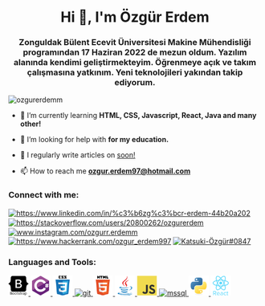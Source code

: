 <h1 align="center">Hi 👋, I'm Özgür Erdem</h1>
<h3 align="center">Zonguldak Bülent Ecevit Üniversitesi Makine Mühendisliği programından 17 Haziran 2022 de mezun oldum. Yazılım alanında kendimi geliştirmekteyim. Öğrenmeye açık ve takım çalışmasına yatkınım. Yeni teknolojileri yakından takip ediyorum.</h3>

<p align="left"> <img src="https://komarev.com/ghpvc/?username=ozgurerdemm&label=Profile%20views&color=0e75b6&style=flat" alt="ozgurerdemm" /> </p>

- 🌱 I’m currently learning **HTML, CSS, Javascript, React, Java and many other!**

- 🤝 I’m looking for help with **for my education.**

- 📝 I regularly write articles on [soon!](soon!)

- 📫 How to reach me **ozgur.erdem97@hotmail.com**

<h3 align="left">Connect with me:</h3>
<p align="left">
<a href="https://linkedin.com/in/https://www.linkedin.com/in/%c3%b6zg%c3%bcr-erdem-44b20a202" target="blank"><img align="center" src="https://raw.githubusercontent.com/rahuldkjain/github-profile-readme-generator/master/src/images/icons/Social/linked-in-alt.svg" alt="https://www.linkedin.com/in/%c3%b6zg%c3%bcr-erdem-44b20a202" height="30" width="40" /></a>
<a href="https://stackoverflow.com/users/https://stackoverflow.com/users/20800262/ozgurerdem" target="blank"><img align="center" src="https://raw.githubusercontent.com/rahuldkjain/github-profile-readme-generator/master/src/images/icons/Social/stack-overflow.svg" alt="https://stackoverflow.com/users/20800262/ozgurerdem" height="30" width="40" /></a>
<a href="https://instagram.com/www.instagram.com/ozgurr.erdemm" target="blank"><img align="center" src="https://raw.githubusercontent.com/rahuldkjain/github-profile-readme-generator/master/src/images/icons/Social/instagram.svg" alt="www.instagram.com/ozgurr.erdemm" height="30" width="40" /></a>
<a href="https://www.hackerrank.com/https://www.hackerrank.com/ozgur_erdem997" target="blank"><img align="center" src="https://raw.githubusercontent.com/rahuldkjain/github-profile-readme-generator/master/src/images/icons/Social/hackerrank.svg" alt="https://www.hackerrank.com/ozgur_erdem997" height="30" width="40" /></a>
<a href="https://discord.gg/Katsuki-Özgür#0847" target="blank"><img align="center" src="https://raw.githubusercontent.com/rahuldkjain/github-profile-readme-generator/master/src/images/icons/Social/discord.svg" alt="Katsuki-Özgür#0847" height="30" width="40" /></a>
</p>

<h3 align="left">Languages and Tools:</h3>
<p align="left"> <a href="https://getbootstrap.com" target="_blank" rel="noreferrer"> <img src="https://raw.githubusercontent.com/devicons/devicon/master/icons/bootstrap/bootstrap-plain-wordmark.svg" alt="bootstrap" width="40" height="40"/> </a> <a href="https://www.w3schools.com/cs/" target="_blank" rel="noreferrer"> <img src="https://raw.githubusercontent.com/devicons/devicon/master/icons/csharp/csharp-original.svg" alt="csharp" width="40" height="40"/> </a> <a href="https://www.w3schools.com/css/" target="_blank" rel="noreferrer"> <img src="https://raw.githubusercontent.com/devicons/devicon/master/icons/css3/css3-original-wordmark.svg" alt="css3" width="40" height="40"/> </a> <a href="https://git-scm.com/" target="_blank" rel="noreferrer"> <img src="https://www.vectorlogo.zone/logos/git-scm/git-scm-icon.svg" alt="git" width="40" height="40"/> </a> <a href="https://www.w3.org/html/" target="_blank" rel="noreferrer"> <img src="https://raw.githubusercontent.com/devicons/devicon/master/icons/html5/html5-original-wordmark.svg" alt="html5" width="40" height="40"/> </a> <a href="https://www.java.com" target="_blank" rel="noreferrer"> <img src="https://raw.githubusercontent.com/devicons/devicon/master/icons/java/java-original.svg" alt="java" width="40" height="40"/> </a> <a href="https://developer.mozilla.org/en-US/docs/Web/JavaScript" target="_blank" rel="noreferrer"> <img src="https://raw.githubusercontent.com/devicons/devicon/master/icons/javascript/javascript-original.svg" alt="javascript" width="40" height="40"/> </a> <a href="https://www.microsoft.com/en-us/sql-server" target="_blank" rel="noreferrer"> <img src="https://www.svgrepo.com/show/303229/microsoft-sql-server-logo.svg" alt="mssql" width="40" height="40"/> </a> <a href="https://www.python.org" target="_blank" rel="noreferrer"> <img src="https://raw.githubusercontent.com/devicons/devicon/master/icons/python/python-original.svg" alt="python" width="40" height="40"/> </a> <a href="https://reactjs.org/" target="_blank" rel="noreferrer"> <img src="https://raw.githubusercontent.com/devicons/devicon/master/icons/react/react-original-wordmark.svg" alt="react" width="40" height="40"/> </a> </p>

